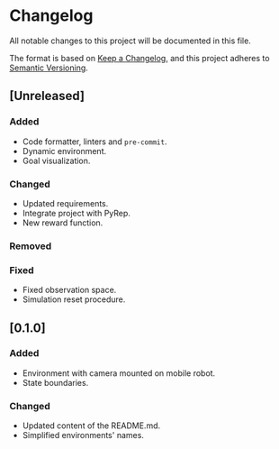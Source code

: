 # Changelog

All notable changes to this project will be documented in this file.

The format is based on [Keep a Changelog](https://keepachangelog.com/en/1.0.0/),
and this project adheres to [Semantic Versioning](https://semver.org/spec/v2.0.0.html).

## [Unreleased]

### Added

* Code formatter, linters and `pre-commit`.
* Dynamic environment.
* Goal visualization.

### Changed

* Updated requirements.
* Integrate project with PyRep.
* New reward function.

### Removed

### Fixed

* Fixed observation space.
* Simulation reset procedure.

## [0.1.0]

### Added

* Environment with camera mounted on mobile robot.
* State boundaries.

### Changed

* Updated content of the README.md.
* Simplified environments' names.
